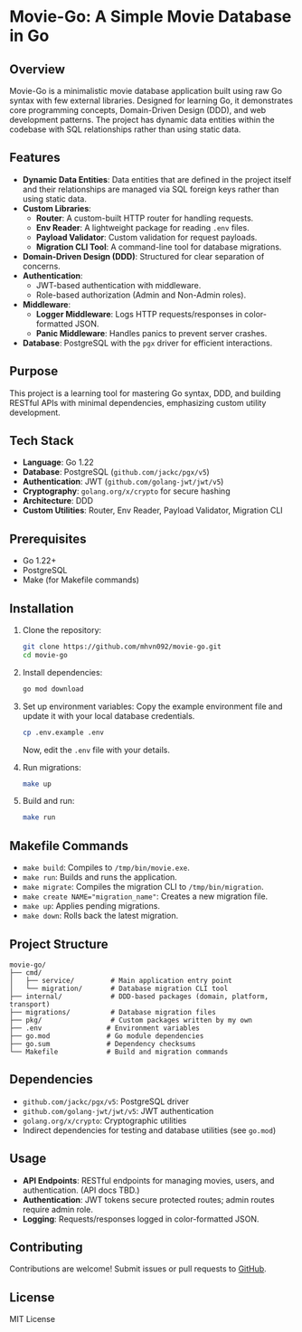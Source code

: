 # Movie-Go: A Simple Movie Database in Go

## Overview
Movie-Go is a minimalistic movie database application built using raw Go syntax with few external libraries. Designed for learning Go, it demonstrates core programming concepts, Domain-Driven Design (DDD), and web development patterns. The project has dynamic data entities within the codebase with SQL relationships rather than using static data.

## Features
- **Dynamic Data Entities**: Data entities that are defined in the project itself and their relationships are managed via SQL foreign keys rather than using static data.
- **Custom Libraries**:
  - **Router**: A custom-built HTTP router for handling requests.
  - **Env Reader**: A lightweight package for reading `.env` files.
  - **Payload Validator**: Custom validation for request payloads.
  - **Migration CLI Tool**: A command-line tool for database migrations.
- **Domain-Driven Design (DDD)**: Structured for clear separation of concerns.
- **Authentication**:
  - JWT-based authentication with middleware.
  - Role-based authorization (Admin and Non-Admin roles).
- **Middleware**:
  - **Logger Middleware**: Logs HTTP requests/responses in color-formatted JSON.
  - **Panic Middleware**: Handles panics to prevent server crashes.
- **Database**: PostgreSQL with the `pgx` driver for efficient interactions.

## Purpose
This project is a learning tool for mastering Go syntax, DDD, and building RESTful APIs with minimal dependencies, emphasizing custom utility development.

## Tech Stack
- **Language**: Go 1.22
- **Database**: PostgreSQL (`github.com/jackc/pgx/v5`)
- **Authentication**: JWT (`github.com/golang-jwt/jwt/v5`)
- **Cryptography**: `golang.org/x/crypto` for secure hashing
- **Architecture**: DDD
- **Custom Utilities**: Router, Env Reader, Payload Validator, Migration CLI

## Prerequisites
- Go 1.22+
- PostgreSQL
- Make (for Makefile commands)

## Installation
1. Clone the repository:
   ```bash
   git clone https://github.com/mhvn092/movie-go.git
   cd movie-go
   ```

2. Install dependencies:
   ```bash
   go mod download
   ```

3. Set up environment variables:
   Copy the example environment file and update it with your local database credentials.
   ```bash
   cp .env.example .env
   ```
   Now, edit the `.env` file with your details.

4. Run migrations:
   ```bash
   make up
   ```

5. Build and run:
   ```bash
   make run
   ```

## Makefile Commands
- `make build`: Compiles to `/tmp/bin/movie.exe`.
- `make run`: Builds and runs the application.
- `make migrate`: Compiles the migration CLI to `/tmp/bin/migration`.
- `make create NAME="migration_name"`: Creates a new migration file.
- `make up`: Applies pending migrations.
- `make down`: Rolls back the latest migration.

## Project Structure
```
movie-go/
├── cmd/
│   ├── service/         # Main application entry point
│   └── migration/       # Database migration CLI tool
├── internal/            # DDD-based packages (domain, platform, transport)
├── migrations/          # Database migration files
├── pkg/                 # Custom packages written by my own 
├── .env                # Environment variables
├── go.mod              # Go module dependencies
├── go.sum              # Dependency checksums
└── Makefile            # Build and migration commands
```

## Dependencies
- `github.com/jackc/pgx/v5`: PostgreSQL driver
- `github.com/golang-jwt/jwt/v5`: JWT authentication
- `golang.org/x/crypto`: Cryptographic utilities
- Indirect dependencies for testing and database utilities (see `go.mod`)

## Usage
- **API Endpoints**: RESTful endpoints for managing movies, users, and authentication. (API docs TBD.)
- **Authentication**: JWT tokens secure protected routes; admin routes require admin role.
- **Logging**: Requests/responses logged in color-formatted JSON.

## Contributing
Contributions are welcome! Submit issues or pull requests to [GitHub](https://github.com/mhvn092/movie-go).

## License
MIT License
